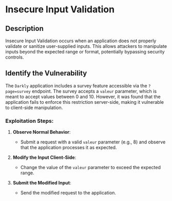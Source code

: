 # Insecure Input Validation

## Description

Insecure Input Validation occurs when an application does not properly validate or sanitize user-supplied inputs. This allows attackers to manipulate inputs beyond the expected range or format, potentially bypassing security controls.

## Identify the Vulnerability

The `Darkly` application includes a survey feature accessible via the `?page=survey` endpoint. The survey accepts a `valeur` parameter, which is meant to accept values between 0 and 10. However, it was found that the application fails to enforce this restriction server-side, making it vulnerable to client-side manipulation.

### Exploitation Steps:

1. **Observe Normal Behavior**:
   - Submit a request with a valid `valeur` parameter (e.g., 8) and observe that the application processes it as expected.

2. **Modify the Input Client-Side**:
   - Change the value of the `valeur` parameter to exceed the expected range.

3. **Submit the Modified Input**:
   - Send the modified request to the application.


